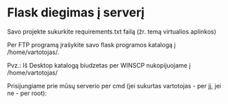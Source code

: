 # Flask diegimas į serverį

Savo projekte sukurkite requirements.txt failą (žr. temą virtualios aplinkos)

Per FTP programą įrašykite savo flask programos katalogą į /home/vartotojas/.

Pvz.:
Iš Desktop katalogą biudzetas per WINSCP nukopijuojame į /home/vartotojas/

Prisijungiame prie mūsų serverio per cmd (jei sukurtas vartotojas - per jį, jei ne - per root):
```bash

```